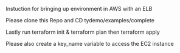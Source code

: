 Instuction for bringing up environment in AWS with an ELB 

Please clone this Repo and CD tydemo/examples/complete

Lastly run terraform init & terraform plan then terraform apply 

Please also create a key_name variable to access the EC2 instance  
